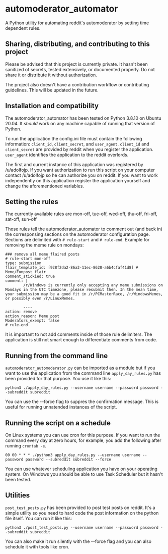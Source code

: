 # automoderator_automator

A Python utility for automating reddit's automoderator by setting time dependent rules.


## Sharing, distributing, and contributing to this project

Please be advised that this project is currently private. It hasn't been sanitized of secrets, tested extensively, or documented properly. Do not share it or distribute it without authorization.

The project also doesn't have a contribution workflow or contributing guidelines. This will be updated in the future.


## Installation and compatibility

The automoderator_automator has been tested on Python 3.8.10 on Ubuntu 20.04. It *should* work on any machine capable of running that version of Python.

To run the application the config.ini file must contain the following information: `client_id`, `client_secret`, and `user_agent`.  `client_id` and `client_secret` are provided by reddit when you register the application. `user_agent` identifies the application to the reddit overlords.

The first and current instance of this application was registered by /u/adolfojp. If you want authorization to run this script on your computer contact /u/adolfojp so he can authorize you on reddit. If you want to work independently on this application register the application yourself and change the aforementioned variables.


## Setting the rules

The currently available rules are mon-off, tue-off, wed-off, thu-off, fri-off, sat-off, sun-off

Those rules tell the automoderator_automator to comment out (and back in) the corresponsing sections on the automoderator configuration page. Sections are delimited with `# rule-start` and `# rule-end`. Example for removing the meme rule on mondays:

```
### remove all meme flaired posts
# rule-start mon-off 
type: submission
flair_template_id: [928f2da2-86a3-11ec-8628-a6b4cfaf41d8] # Meme/Funpost flair
comment_stickied: true
comment: |
        /r/Windows is currently only accepting any meme submissions on Mondays in the UTC timezone, please resubmit then. In the mean time, your submission may be a good fit in /r/PCMasterRace, /r/WindowsMemes, or possibly even /r/LinuxMemes.
    
        ----
action: remove
action_reason: Meme post
Moderators_exempt: false
# rule-end
```

It is important to not add comments inside of those rule delimiters. The application is still not smart enough to differentiate comments from code.


## Running from the command line

`automoderator_automoderator.py` can be imported as a module but if you want to use the application from the command line `apply_day_rules.py` has been provided for that purpose. You use it like this:

```
python3 ./apply_day_rules.py --username username --password password --subreddit subreddit
```

You can use the --force flag to suppres the confirmation message. This is useful for running unnatended instances of the script.


## Running the script on a schedule

On Linux systems you can use cron for this purpose. If you want to run the command every day at zero hours, for example, you add the following after running `crontab -e`.

```
00 00 * * * ./python3 apply_day_rules.py --username username --password password --subreddit subreddit --force
```

You can use whatever scheduling application you have on your operating system. On Windows you should be able to use Task Scheduler but it hasn't been tested.


## Utilities

`post_test_posts.py` has been provided to post test posts on reddit. It's a simple utility so you need to hard code the post information on the python file itself. You can run it like this:

```
python3 ./post_test_posts.py --username username --password password --subreddit subreddit
```

You can also make it run silently with the --force flag and you can also schedule it with tools like cron.